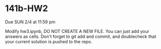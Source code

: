 # 141b-HW2

Due SUN 2/4 at 11:59 pm

Modify hw3.ipynb, DO NOT CREATE A NEW FILE.  You can just add your answers as cells.  Don't forget to git add and commit, and doublecheck that your current solution is pushed to the repo.
